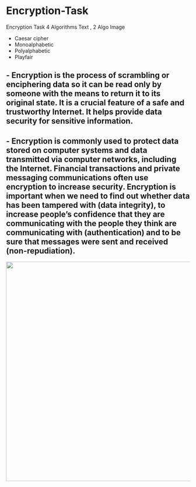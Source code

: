 # Encryption-Task
Encryption Task 4 Algorithms Text , 2 Algo Image


- Caesar cipher
- Monoalphabetic 
- Polyalphabetic
- Playfair





## - Encryption is the process of scrambling or enciphering data so it can be read only by someone with the means to return it to its original state. It is a crucial feature of a safe and trustworthy Internet. It helps provide data security for sensitive information. 

## - Encryption is commonly used to protect data stored on computer systems and data transmitted via computer networks, including the Internet. Financial transactions and private messaging communications often use encryption to increase security. Encryption is important when we need to find out whether data has been tampered with (data integrity), to increase people’s confidence that they are communicating with the people they think are communicating with (authentication) and to be sure that messages were sent and received (non-repudiation).


<img width="600" align="center" src="https://www.internetsociety.org/wp-content/uploads/2021/05/ISOC_MOZ_FEST_Decrypted_Text-13.png">
 




